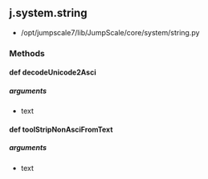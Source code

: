 ## j.system.string

- /opt/jumpscale7/lib/JumpScale/core/system/string.py

### Methods

#### def decodeUnicode2Asci 
##### arguments

- text
#### def toolStripNonAsciFromText 
##### arguments

- text
